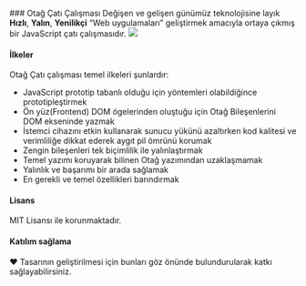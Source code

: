 ### Otağ Çatı Çalışması
Değişen ve gelişen günümüz teknolojisine layık **Hızlı**, **Yalın**, **Yenilikçi** “Web uygulamaları” geliştirmek amacıyla ortaya çıkmış bir JavaScript çatı çalışmasıdır.
![](https://camo.githubusercontent.com/a404e7f6b4b5c1a9914b1a7c4c1c74c73022a358/68747470733a2f2f7062732e7477696d672e636f6d2f6d656469612f42537948513038435941416d4778613f666f726d61743d6a7067)


#### İlkeler
Otağ Çatı çalışması temel ilkeleri şunlardır:

* JavaScript prototip tabanlı olduğu için yöntemleri olabildiğince prototipleştirmek
* Ön yüz(Frontend) DOM ögelerinden oluştuğu için Otağ Bileşenlerini DOM ekseninde yazmak
* İstemci cihazını etkin kullanarak sunucu yükünü azaltırken kod kalitesi ve verimliliğe dikkat ederek aygıt pil ömrünü korumak
* Zengin bileşenleri tek biçimlilik ile yalınlaştırmak
* Temel yazımı koruyarak bilinen Otağ yazımından uzaklaşmamak
* Yalınlık ve başarımı bir arada sağlamak
* En gerekli ve temel özellikleri barındırmak

#### Lisans
MIT Lisansı ile korunmaktadır.

#### Katılım sağlama
♥ Tasarının geliştirilmesi için bunları göz önünde bulundurularak katkı sağlayabilirsiniz.
